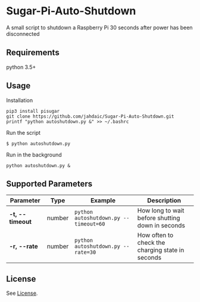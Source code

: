 # Sugar-Pi-Auto-Shutdown
A small script to shutdown a Raspberry Pi 30 seconds after power has been disconnected

## Requirements
python 3.5+

## Usage
Installation
```
pip3 install pisugar
git clone https://github.com/jahdaic/Sugar-Pi-Auto-Shutdown.git
printf "python autoshutdown.py &" >> ~/.bashrc
```

Run the script
```
$ python autoshutdown.py
```

Run in the background
```
python autoshutdown.py &
```

## Supported Parameters
| Parameter         | Type   | Example                               | Description                                      |
|-------------------|--------|---------------------------------------| ------------------------------------------------ |
| **-t, --timeout** | number | `python autoshutdown.py --timeout=60` | How long to wait before shutting down in seconds |
| **-r, --rate**    | number | `python autoshutdown.py --rate=30`    | How often to check the charging state in seconds |

## License
See [License](https://github.com/jahdaic/Sugar-Pi-Auto-Shutdown/blob/master/LICENSE).
